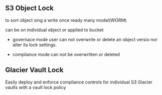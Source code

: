 ## S3 Object Lock 
to sort object sing a write once ready many model(WORM)

can be on individual object or applied to bucket

- governace mode
user can not overwrite or delete an object versio nor alter its lock settings.

- compliance mode
can not be overwritten or deleted

## Glacier Vault Lock
Easily deploy and enforce compliance controls for individual S3 Glacier vaults with a vault lock policy